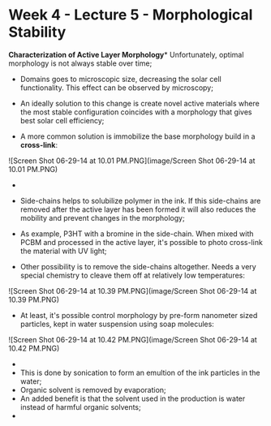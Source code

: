 # Week 4 - Lecture 5 - Morphological Stability

**Characterization of Active Layer Morphology*** Unfortunately, optimal morphology is not always stable over time;
* Domains goes to microscopic size, decreasing the solar cell functionality. This effect can be observed by microscopy;

* An ideally solution to this change is create novel active materials where the most stable configuration coincides with a morphology that gives best solar cell efficiency;
* A more common solution is immobilize the base morphology build in a **cross-link**:

![Screen Shot 06-29-14 at 10.01 PM.PNG](image/Screen Shot 06-29-14 at 10.01 PM.PNG)

*
* Side-chains helps to solubilize polymer in the ink. If this side-chains are removed after the active layer has been formed it will also reduces the mobility and prevent changes in the morphology;
* As example, P3HT with a bromine in the side-chain. When mixed with PCBM and processed in the active layer, it's possible to photo cross-link the material with UV light;

* Other possibility is to remove the side-chains altogether. Needs a very special chemistry to cleave them off at relatively low temperatures:

![Screen Shot 06-29-14 at 10.39 PM.PNG](image/Screen Shot 06-29-14 at 10.39 PM.PNG)

* At least, it's possible control morphology by pre-form nanometer sized particles, kept in water suspension using soap molecules:

![Screen Shot 06-29-14 at 10.42 PM.PNG](image/Screen Shot 06-29-14 at 10.42 PM.PNG)

*
* This is done by sonication to form an emultion of the ink particles in the water;
* Organic solvent is removed by evaporation;
* An added benefit is that the solvent used in the production is water instead of harmful organic solvents;
*
